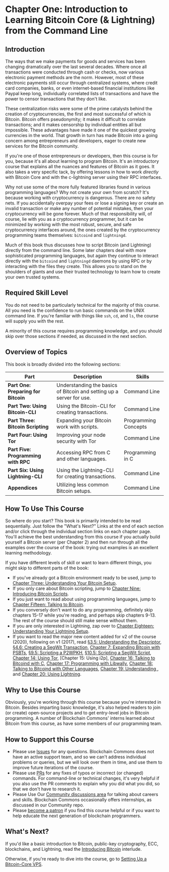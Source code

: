 # Chapter One: Introduction to Learning Bitcoin Core (& Lightning) from the Command Line

## Introduction

The ways that we make payments for goods and services has been changing dramatically over the last several decades. Where once all transactions were conducted through cash or checks, now various electronic payment methods are the norm. However, most of these electronic payments still occur through centralized systems, where credit card companies, banks, or even internet-based financial institutions like Paypal keep long, individually correlated lists of transactions and have the power to censor transactions that they don't like.

These centralization risks were some of the prime catalysts behind the creation of cryptocurrencies, the first and most successful of which is Bitcoin. Bitcoin offers pseudonymity; it makes it difficult to correlate transactions; and it makes censorship by individual entities all but impossible. These advantages have made it one of the quickest growing currencies in the world. That growth in turn has made Bitcoin into a going concern among entrepreneurs and developers, eager to create new services for the Bitcoin community.

If you're one of those entrepreneurs or developers, then this course is for you, because it's all about learning to program Bitcoin. It's an introductory course that explains all the nuances and features of Bitcoin as it goes. It also takes a very specific tack, by offering lessons in how to work _directly_ with Bitcoin Core and with the c-lightning server using their RPC interfaces.

Why not use some of the more fully featured libraries found in various programming languages? Why not create your own from scratch? It's because working with cryptocurrency is dangerous. There are no safety nets. If you accidentally overpay your fees or lose a signing key or create an invalid transaction or make any number of potential mistakes, then your cryptocurrency will be gone forever. Much of that responsibility will, of course, lie with you as a cryptocurrency programmer, but it can be minimized by working with the most robust, secure, and safe cryptocurrency interfaces around, the ones created by the cryptocurrency programming teams themselves: ``bitcoind`` and ``lightningd``.

Much of this book thus discusses how to script Bitcoin (and Lightning) directly from the command line. Some later chapters deal with more sophisticated programming languages, but again they continue to interact directly with the ``bitcoind`` and ``lightningd`` daemons by using RPC or by interacting with the files they create. This allows you to stand on the shoulders of giants and use their trusted technology to learn how to create your own trusted systems.

## Required Skill Level

You do not need to be particularly technical for the majority of this course. All you need is the confidence to run basic commands on the UNIX command line. If you're familiar with things like `ssh`, `cd`, and `ls`, the course will supply you with the rest.

A minority of this course requires programming knowledge, and you should skip over those sections if needed, as discussed in the next section. 

## Overview of Topics

This book is broadly divided into the following sections:

| Part | Description | Skills |
|-------|---------|---------|
| **Part One: Preparing for Bitcoin** | Understanding the basics of Bitcoin and setting up a server for use. | Command Line | 
| **Part Two: Using Bitcoin-CLI** | Using the Bitcoin-CLI for creating transactions. | Command Line |
| **Part Three: Bitcoin Scripting** | Expanding your Bitcoin work with scripts. | Programming Concepts |
| **Part Four: Using Tor** | Improving your node security with Tor | Command Line |
| **Part Five: Programming with RPC** | Accessing RPC from C and other languages. | Programming in C |
| **Part Six: Using Lightning-CLI** | Using the Lightning-CLI for creating transactions. | Command Line |
| **Appendices** | Utilizing less common Bitcoin setups. | Command Line |

## How To Use This Course

So where do you start? This book is primarily intended to be read sequentially. Just follow the "What's Next?" Links at the end of each section and/or click through the individual section links on each chapter page. You'll achieve the best understanding from this course if you actually build yourself a Bitcoin server (per Chapter 2) and then run through all the examples over the course of the book: trying out examples is an excellent learning methodology.

If you have different levels of skill or want to learn different things, you might skip to different parts of the book:

* If you've already got a Bitcoin environment ready to be used, jump to [Chapter Three: Understanding Your Bitcoin Setup](03_0_Understanding_Your_Bitcoin_Setup.md).
* If you only care about Bitcoin scripting, jump to [Chapter Nine: Introducing Bitcoin Scripts](09_0_Introducing_Bitcoin_Scripts.md).
* If you just want to read about using programming languages, jump to [Chapter Fifteen: Talking to Bitcoin](15_0_Talking_to_Bitcoind.md).
* If you conversely don't want to do any programming, definitely skip chapters 15-17 while you're reading, and perhaps skip chapters 9-13. The rest of the course should still make sense without them.
* If you are only interested in Lightning, zap over to [Chapter Eighteen: Understanding Your Lightning Setup](18_0_Understanding_Your_Lightning_Setup.md).
* If you want to read the major new content added for v2 of the course (2020), following on v1 (2017), read [§3.5: Understanding the Descriptor](03_5_Understanding_the_Descriptor.md), [§4.6: Creating a SegWit Transaction](04_6_Creating_a_Segwit_Transaction.md), [Chapter 7: Expanding Bitcoin with PSBTs](07_0_Expanding_Bitcoin_Transactions_PSBTs.md), [§9.5: Scripting a P2WPKH](09_5_Scripting_a_P2WPKH.md), [§10.5: Scripting a SegWit Script](10_5_Scripting_a_Segwit_Script.md), [Chapter 14: Using Tor](14_0_Using_Tor.md), [Chapter 15: Using i2p], [Chapter 16: Talking to Bitcoind with C](16_0_Talking_to_Bitcoind.md), [Chapter 17: Programming with Libwally](17_0_Programming_with_Libwally.md), [Chapter 18: Talking to Bitcoind with Other Languages](18_0_Talking_to_Bitcoind_Other.md), [Chapter 19: Understanding ](19_0_Understanding_Your_Lightning_Setup.md), and [Chapter 20: Using Lightning](20_0_Using_Lightning.md).

## Why to Use this Course

Obviously, you're working through this course because you're interested in Bitcoin. Besides imparting basic knowledge, it's also helped readers to join (or create) open-source projects and to get entry-level jobs in Bitcoin programming. A number of Blockchain Commons' interns learned about Bitcoin from this course, as have some members of our programming team.

## How to Support this Course

* Please use [Issues](https://github.com/BlockchainCommons/Learning-Bitcoin-from-the-Command-Line/issues) for any questions. Blockchain Commons does not have an active support team, and so we can't address individual problems or queries, but we will look over them in time, and use them to improve future iterations of the course.
* Please use [PRs](https://github.com/BlockchainCommons/Learning-Bitcoin-from-the-Command-Line/pulls) for any fixes of typos or incorrect (or changed) commands. For command-line or technical changes, it's very helpful if you also use the PR comments to explain why you did what you did, so that we don't have to research it.
* Please Use Our [Community discussions area](https://github.com/BlockchainCommons/Community/discussions) for talking about careers and skills. Blockchain Commons occasionally offers internships, as discussed in our Community repo.
* Please [become a patron](https://github.com/sponsors/BlockchainCommons) if you find this course helpful or if you want to help educate the next generation of blockchain programmers.

## What's Next?

If you'd like a basic introduction to Bitcoin, public-key cryptography, ECC, blockchains, and Lightning, read the [Introducing Bitcoin](01_1_Introducing_Bitcoin.md) interlude. 

Otherwise, if you're ready to dive into the course, go to [Setting Up a Bitcoin-Core VPS](02_0_Setting_Up_a_Bitcoin-Core_VPS.md).
